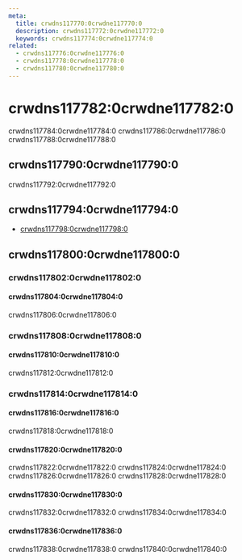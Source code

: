 ```yaml
---
meta:
  title: crwdns117770:0crwdne117770:0
  description: crwdns117772:0crwdne117772:0
  keywords: crwdns117774:0crwdne117774:0
related:
  - crwdns117776:0crwdne117776:0
  - crwdns117778:0crwdne117778:0
  - crwdns117780:0crwdne117780:0
---
```


# crwdns117782:0crwdne117782:0

crwdns117784:0crwdne117784:0 crwdns117786:0crwdne117786:0 crwdns117788:0crwdne117788:0

<entry-ad />

## crwdns117790:0crwdne117790:0

crwdns117792:0crwdne117792:0

<usage name="v-icon" />

## crwdns117794:0crwdne117794:0

- [crwdns117798:0crwdne117798:0](crwdns117796:0crwdne117796:0)

## crwdns117800:0crwdne117800:0

### crwdns117802:0crwdne117802:0

#### crwdns117804:0crwdne117804:0

crwdns117806:0crwdne117806:0

<example file="v-icon/prop-color" />

### crwdns117808:0crwdne117808:0

#### crwdns117810:0crwdne117810:0

crwdns117812:0crwdne117812:0

<example file="v-icon/event-click" />

### crwdns117814:0crwdne117814:0

#### crwdns117816:0crwdne117816:0

crwdns117818:0crwdne117818:0

<example file="v-icon/misc-buttons" />

#### crwdns117820:0crwdne117820:0

crwdns117822:0crwdne117822:0 crwdns117824:0crwdne117824:0 crwdns117826:0crwdne117826:0 crwdns117828:0crwdne117828:0

<example file="v-icon/misc-font-awesome" />

#### crwdns117830:0crwdne117830:0

crwdns117832:0crwdne117832:0 crwdns117834:0crwdne117834:0

<example file="v-icon/misc-md" />

#### crwdns117836:0crwdne117836:0

crwdns117838:0crwdne117838:0 crwdns117840:0crwdne117840:0

<example file="v-icon/misc-mdi-svg" />

<backmatter />
